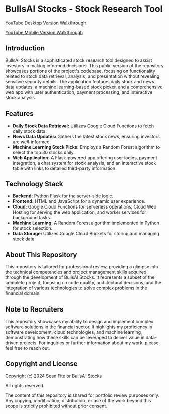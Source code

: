 # BullsAI Stocks - Stock Research Tool

[YouTube Desktop Version Walkthrough](https://youtu.be/9rwYyLRXsFk?si=px_7SKzLocYFweHs)

[YouTube Mobile Version Walkthrough](https://youtu.be/AXchvc6vJTo?si=K3L1teNq0V7Wzvux)

## Introduction
BullsAI Stocks is a sophisticated stock research tool designed to assist investors in making informed decisions. This public version of the repository showcases portions of the project's codebase, focusing on functionality related to stock data retrieval, analysis, and presentation without revealing sensitive security details. The application features daily stock and news data updates, a machine learning-based stock picker, and a comprehensive web app with user authentication, payment processing, and interactive stock analysis.

## Features
- **Daily Stock Data Retrieval:** Utilizes Google Cloud Functions to fetch daily stock data.
- **News Data Updates:** Gathers the latest stock news, ensuring investors are well-informed.
- **Machine Learning Stock Picks:** Employs a Random Forest algorithm to select the top 30 stocks daily.
- **Web Application:** A Flask-powered app offering user logins, payment integration, a chat system for stock analysis, and an interactive stock table with links to detailed third-party information.

## Technology Stack
- **Backend:** Python Flask for the server-side logic.
- **Frontend:** HTML and JavaScript for a dynamic user experience.
- **Cloud:** Google Cloud Functions for serverless operations, Cloud Web Hosting for serving the web application, and worker services for background tasks.
- **Machine Learning:** A Random Forest algorithm implemented in Python for stock selection.
- **Data Storage:** Utilizes Google Cloud Buckets for storing and managing stock data.

## About This Repository
This repository is tailored for professional review, providing a glimpse into the technical competencies and project management skills acquired through the development of BullsAI Stocks. It represents a subset of the complete project, focusing on code quality, architectural decisions, and the integration of various technologies to solve complex problems in the financial domain.

## Note to Recruiters
This repository showcases my ability to design and implement complex software solutions in the financial sector. It highlights my proficiency in software development, cloud technologies, and machine learning, demonstrating how these skills can be leveraged to deliver value in data-driven projects. For inquiries or further information about my work, please feel free to reach out.

## Copyright and License
Copyright (c) 2024 Sean Fite or BullsAI Stocks

All rights reserved.

The content of this repository is shared for portfolio review purposes only. Any copying, modification, distribution, or use of the work beyond this scope is strictly prohibited without prior consent.
